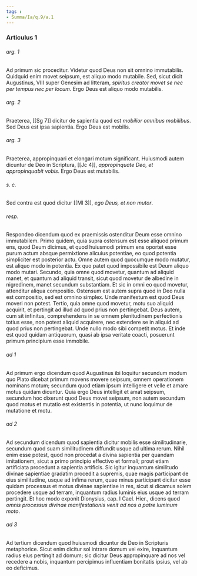 ```yaml
---
tags : 
- Summa/Ia/q.9/a.1
---
```


### Articulus 1

###### arg. 1
Ad primum sic proceditur. Videtur quod Deus non sit omnino immutabilis. Quidquid enim movet seipsum, est aliquo modo mutabile. Sed, sicut dicit Augustinus, VIII super Genesim ad litteram, *spiritus creator movet se nec per tempus nec per locum*. Ergo Deus est aliquo modo mutabilis.

###### arg. 2
Praeterea, [[Sg 7]] dicitur de sapientia quod est *mobilior omnibus mobilibus*. Sed Deus est ipsa sapientia. Ergo Deus est mobilis.

###### arg. 3
Praeterea, appropinquari et elongari motum significant. Huiusmodi autem dicuntur de Deo in Scriptura, [[Jc 4]], *appropinquate Deo, et appropinquabit vobis*. Ergo Deus est mutabilis.

###### s. c.
Sed contra est quod dicitur [[Ml 3]], *ego Deus, et non mutor*.

###### resp.
Respondeo dicendum quod ex praemissis ostenditur Deum esse omnino immutabilem. Primo quidem, quia supra ostensum est esse aliquod primum ens, quod Deum dicimus, et quod huiusmodi primum ens oportet esse purum actum absque permixtione alicuius potentiae, eo quod potentia simpliciter est posterior actu. Omne autem quod quocumque modo mutatur, est aliquo modo in potentia. Ex quo patet quod impossibile est Deum aliquo modo mutari. Secundo, quia omne quod movetur, quantum ad aliquid manet, et quantum ad aliquid transit, sicut quod movetur de albedine in nigredinem, manet secundum substantiam. Et sic in omni eo quod movetur, attenditur aliqua compositio. Ostensum est autem supra quod in Deo nulla est compositio, sed est omnino simplex. Unde manifestum est quod Deus moveri non potest. Tertio, quia omne quod movetur, motu suo aliquid acquirit, et pertingit ad illud ad quod prius non pertingebat. Deus autem, cum sit infinitus, comprehendens in se omnem plenitudinem perfectionis totius esse, non potest aliquid acquirere, nec extendere se in aliquid ad quod prius non pertingebat. Unde nullo modo sibi competit motus. Et inde est quod quidam antiquorum, quasi ab ipsa veritate coacti, posuerunt primum principium esse immobile.

###### ad 1
Ad primum ergo dicendum quod Augustinus ibi loquitur secundum modum quo Plato dicebat primum movens movere seipsum, omnem operationem nominans motum; secundum quod etiam ipsum intelligere et velle et amare motus quidam dicuntur. Quia ergo Deus intelligit et amat seipsum, secundum hoc dixerunt quod Deus movet seipsum, non autem secundum quod motus et mutatio est existentis in potentia, ut nunc loquimur de mutatione et motu.

###### ad 2
Ad secundum dicendum quod sapientia dicitur mobilis esse similitudinarie, secundum quod suam similitudinem diffundit usque ad ultima rerum. Nihil enim esse potest, quod non procedat a divina sapientia per quandam imitationem, sicut a primo principio effectivo et formali; prout etiam artificiata procedunt a sapientia artificis. Sic igitur inquantum similitudo divinae sapientiae gradatim procedit a supremis, quae magis participant de eius similitudine, usque ad infima rerum, quae minus participant dicitur esse quidam processus et motus divinae sapientiae in res, sicut si dicamus solem procedere usque ad terram, inquantum radius luminis eius usque ad terram pertingit. Et hoc modo exponit Dionysius, cap. I Cael. Hier., dicens quod *omnis processus divinae manifestationis venit ad nos a patre luminum moto*.

###### ad 3
Ad tertium dicendum quod huiusmodi dicuntur de Deo in Scripturis metaphorice. Sicut enim dicitur sol intrare domum vel exire, inquantum radius eius pertingit ad domum; sic dicitur Deus appropinquare ad nos vel recedere a nobis, inquantum percipimus influentiam bonitatis ipsius, vel ab eo deficimus.


